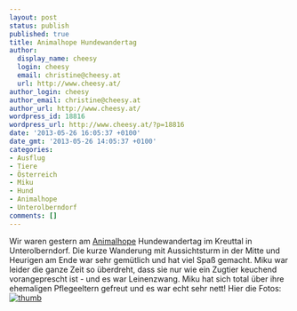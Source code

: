 ```yaml
---
layout: post
status: publish
published: true
title: Animalhope Hundewandertag
author:
  display_name: cheesy
  login: cheesy
  email: christine@cheesy.at
  url: http://www.cheesy.at/
author_login: cheesy
author_email: christine@cheesy.at
author_url: http://www.cheesy.at/
wordpress_id: 18816
wordpress_url: http://www.cheesy.at/?p=18816
date: '2013-05-26 16:05:37 +0100'
date_gmt: '2013-05-26 14:05:37 +0100'
categories:
- Ausflug
- Tiere
- Österreich
- Miku
- Hund
- Animalhope
- Unterolberndorf
comments: []
---
```

Wir waren gestern am [Animalhope](http://www.animalhope-nitra.at/) Hundewandertag im Kreuttal in Unterolberndorf. Die kurze Wanderung mit Aussichtsturm in der Mitte und Heurigen am Ende war sehr gemütlich und hat viel Spaß gemacht. Miku war leider die ganze Zeit so überdreht, dass sie nur wie ein Zugtier keuchend vorangeprescht ist - und es war Leinenzwang. Miku hat sich total über ihre ehemaligen Pflegeeltern gefreut und es war echt sehr nett!
Hier die Fotos:
[![](http://www.cheesy.at/wp-content/uploads/thumb30.jpg "thumb")](http://www.cheesy.at/animalhope-hundewandertag/ "Animalhope Hundewandertag")
